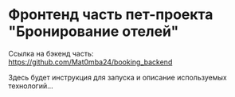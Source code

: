 # Фронтенд часть пет-проекта "Бронирование отелей"

Ссылка на бэкенд часть: https://github.com/Mat0mba24/booking_backend

Здесь будет инструкция для запуска и описание используемых технологий...
